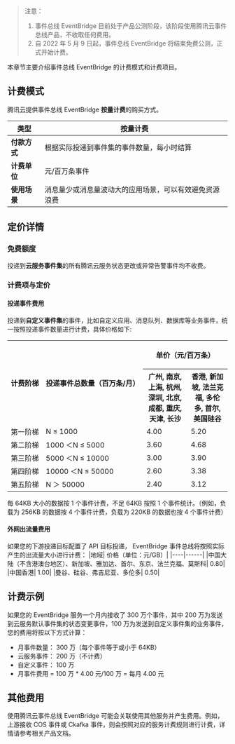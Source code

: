 > 注意：
> 1. 事件总线 EventBridge 目前处于产品公测阶段，该阶段使用腾讯云事件总线产品，不收取任何费用。
> 2. 自 2022 年 5 月 9 日起，事件总线 EventBridge 将结束免费公测，正式开始计费。

本章节主要介绍事件总线 EventBridge 的计费模式和计费项目。

## 计费模式
腾讯云提供事件总线 EventBridge **按量计费**的购买方式。

|**类型**|	**按量计费**|
|-----|------|
|**付款方式**|	根据实际投递到事件集的事件数量，每小时结算|
|**计费单位**|	元/百万条事件|
|**使用场景**|消息量少或消息量波动大的应用场景，可以有效避免资源浪费|


## 定价详情

### 免费额度

投递到**云服务事件集**的所有腾讯云服务状态更改或异常告警事件均不收费。

### 计费项与定价

#### 投递事件费用

投递到**自定义事件集**的事件，比如自定义应用、消息队列、数据库等业务事件，统一按照投递事件数量进行计费，具体价格如下:

<table><tr>
<th rowspan="2"><nobr>计费阶梯</nobr></th>
<th rowspan="2"><nobr>投递事件总数量（百万条/月）</nobr></th>
<th colspan="2"><p align="center">单价（元/百万条）</p></th>
</tr><tr>
<th>广州, 南京, 上海, 杭州, 深圳, 北京, 成都, 重庆, 天津, 长沙</th>
<th>香港, 新加坡, 法兰克福, 多伦多, 首尔, 美国硅谷</th>
</tr><tr>
<td>第一阶梯</td>
<td>N ≤ 1000</td>
<td>4.00</td>
<td>5.20</td>
</tr><tr>
<td>第二阶梯</td>
<td>1000 ＜N ≤ 5000</td>
<td>3.60</td>
<td>4.68 </td>
</tr><tr>
<td>第三阶梯</td>
<td>5000 ＜N ≤ 10000</td>
<td>3.00</td>
<td>3.90</td>
</tr><tr>
<td>第四阶梯</td>
<td>10000 ＜N ≤ 50000</td>
<td> 2.60</td>
<td> 3.38</td>
</tr><tr>
<td>第五阶梯</td>
<td>N ＞ 50000</td>
<td>2.40</td>
<td>3.12</td>
</tr></table>

每 64KB 大小的数据按 1 个事件计费，不足 64KB 按照 1 个事件统计。（例如，负载为 256KB 的数据按 4 个事件计费，负载为 220KB 的数据也按 4 个事件计费）

#### 外网出流量费用

如果您的下游投递目标配置了 API 目标投递， EventBridge 事件总线将按照实际产生的出流量大小进行计费：
|地域|	价格（单位：元/GB）|
|----|------|
|中国大陆（不含港澳台地区）、新加坡、雅加达、首尔、东京、法兰克福、莫斯科|	0.80|
|中国香港|	1.00|
|曼谷、硅谷、弗吉尼亚、多伦多|	0.50|


## 计费示例
如果您的 EventBridge 服务一个月内接收了 300 万个事件，其中 200 万为发送到云服务默认事件集的状态变更事件，100 万为发送到自定义事件集的业务事件，您的费用将按以下方式计算：

- 月事件数量： 300 万（每个事件等于或小于 64KB）
- 云服务事件： 200 万（不计费）
- 自定义事件： 100 万
- 月事件费用 = 100 万 * 4.00 元/100 万 = 每月 4.00 元

## 其他费用
使用腾讯云事件总线 EventBridge 可能会关联使用其他服务并产生费用。例如，上游接收 COS 事件或 Ckafka 事件，则会按照对应的服务计费规则进行计费，详情请参考相关产品文档。
